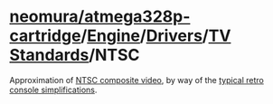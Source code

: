 # [neomura/atmega328p-cartridge](../../../../readme.md)/[Engine](../../../readme.md)/[Drivers](../../readme.md)/[TV Standards](../readme)/NTSC

Approximation of [NTSC composite video](../../../../documentation/ntsc/readme.md), by way of the [typical retro console simplifications](../../../../documentation/ntsc-composite-simplifications/readme.md).
